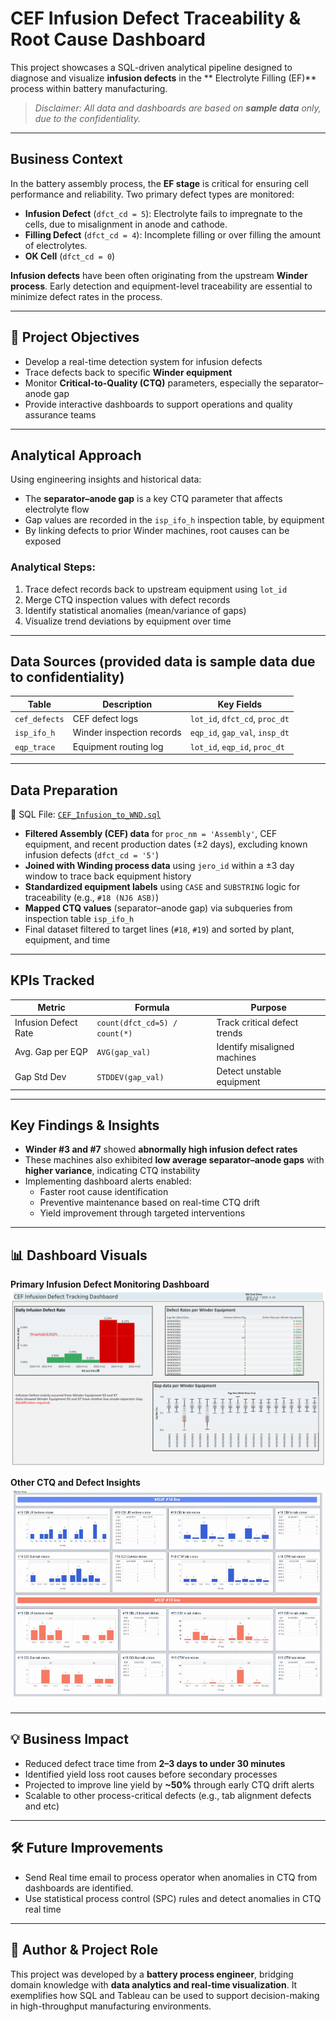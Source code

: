 #  CEF Infusion Defect Traceability & Root Cause Dashboard

This project showcases a SQL-driven analytical pipeline designed to diagnose and visualize **infusion defects** in the ** Electrolyte Filling (EF)** process within battery manufacturing.  
> *Disclaimer: All data and dashboards are based on **sample data** only, due to the confidentiality.*

---

## Business Context

In the battery assembly process, the **EF stage** is critical for ensuring cell performance and reliability. Two primary defect types are monitored:

- **Infusion Defect** (`dfct_cd = 5`): Electrolyte fails to impregnate to the cells, due to misalignment in anode and cathode.
- **Filling Defect** (`dfct_cd = 4`): Incomplete filling or over filling the amount of electrolytes.
- **OK Cell** (`dfct_cd = 0`)

**Infusion defects** have been often originating from the upstream **Winder process**. Early detection and equipment-level traceability are essential to minimize defect rates in the process.

---

## 🎯 Project Objectives

- Develop a real-time detection system for infusion defects  
- Trace defects back to specific **Winder equipment**  
- Monitor **Critical-to-Quality (CTQ)** parameters, especially the separator–anode gap  
- Provide interactive dashboards to support operations and quality assurance teams  

---

##  Analytical Approach

Using engineering insights and historical data:

- The **separator–anode gap** is a key CTQ parameter that affects electrolyte flow
- Gap values are recorded in the `isp_ifo_h` inspection table, by equipment
- By linking defects to prior Winder machines, root causes can be exposed

### Analytical Steps:
1. Trace defect records back to upstream equipment using `lot_id`
2. Merge CTQ inspection values with defect records
3. Identify statistical anomalies (mean/variance of gaps)
4. Visualize trend deviations by equipment over time

---

##  Data Sources (provided data is sample data due to confidentiality)

| Table | Description | Key Fields |
|-------|-------------|------------|
| `cef_defects` | CEF defect logs | `lot_id`, `dfct_cd`, `proc_dt` |
| `isp_ifo_h` | Winder inspection records | `eqp_id`, `gap_val`, `insp_dt` |
| `eqp_trace` | Equipment routing log | `lot_id`, `eqp_id`, `proc_dt` |

---

## Data Preparation
📁 SQL File: [`CEF_Infusion_to_WND.sql`](SQL/CEF_Infusion_to_WND.sql)
- **Filtered Assembly (CEF) data** for `proc_nm = 'Assembly'`, CEF equipment, and recent production dates (±2 days), excluding known infusion defects (`dfct_cd = '5'`)
- **Joined with Winding process data** using `jero_id` within a ±3 day window to trace back equipment history
- **Standardized equipment labels** using `CASE` and `SUBSTRING` logic for traceability (e.g., `#18 (NJ6 ASB)`)
- **Mapped CTQ values** (separator–anode gap) via subqueries from inspection table `isp_ifo_h`
- Final dataset filtered to target lines (`#18`, `#19`) and sorted by plant, equipment, and time


---

## KPIs Tracked

| Metric | Formula | Purpose |
|--------|---------|---------|
| Infusion Defect Rate | `count(dfct_cd=5) / count(*)` | Track critical defect trends |
| Avg. Gap per EQP | `AVG(gap_val)` | Identify misaligned machines |
| Gap Std Dev | `STDDEV(gap_val)` | Detect unstable equipment |

---

## Key Findings & Insights

- **Winder #3 and #7** showed **abnormally high infusion defect rates**  
- These machines also exhibited **low average separator–anode gaps** with **higher variance**, indicating CTQ instability  
- Implementing dashboard alerts enabled:
  - Faster root cause identification
  - Preventive maintenance based on real-time CTQ drift
  - Yield improvement through targeted interventions

---

## 📊 Dashboard Visuals

**Primary Infusion Defect Monitoring Dashboard**  
![Dashboard Screenshot](visuals/CEF_Infusion_Defect_Dashboard.png)

**Other CTQ and Defect Insights**  
![Dashboard Screenshot](visuals/Dashboard_other_example.png)

---

## 💡 Business Impact

- Reduced defect trace time from **2–3 days to under  30 minutes**  
- Identified yield loss root causes before secondary processes  
- Projected to improve line yield by **~50%** through early CTQ drift alerts  
- Scalable to other process-critical defects (e.g., tab alignment defects and etc)

---

## 🛠️ Future Improvements

- Send Real time email to process operator when anomalies in CTQ from dashboards are identified.  
- Use statistical process control (SPC) rules and detect anomalies in CTQ real time

---

## 👤 Author & Project Role

This project was developed by a **battery process engineer**, bridging domain knowledge with **data analytics and real-time visualization**. It exemplifies how SQL and Tableau can be used to support decision-making in high-throughput manufacturing environments.

